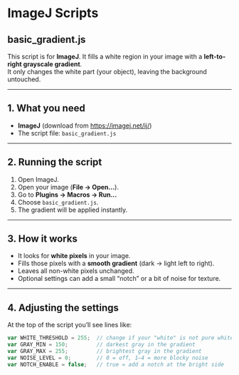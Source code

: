 # ImageJ Scripts

## basic_gradient.js

This script is for **ImageJ**. It fills a white region in your image with a **left-to-right grayscale gradient**.  
It only changes the white part (your object), leaving the background untouched.

---

## 1. What you need
- **ImageJ** (download from https://imagej.net/ij/)  
- The script file: `basic_gradient.js`

---

## 2. Running the script

1. Open ImageJ.  
2. Open your image (**File → Open...**).  
3. Go to **Plugins → Macros → Run...**  
4. Choose `basic_gradient.js`.  
5. The gradient will be applied instantly.

---

## 3. How it works
- It looks for **white pixels** in your image.  
- Fills those pixels with a **smooth gradient** (dark → light left to right).  
- Leaves all non-white pixels unchanged.  
- Optional settings can add a small “notch” or a bit of noise for texture.

---

## 4. Adjusting the settings
At the top of the script you’ll see lines like:

```javascript
var WHITE_THRESHOLD = 255;  // change if your "white" is not pure white
var GRAY_MIN = 150;         // darkest gray in the gradient
var GRAY_MAX = 255;         // brightest gray in the gradient
var NOISE_LEVEL = 0;        // 0 = off, 1–4 = more blocky noise
var NOTCH_ENABLE = false;   // true = add a notch at the bright side
